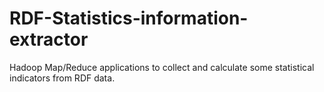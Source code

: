 # RDF-Statistics-information-extractor
Hadoop Map/Reduce applications to collect and calculate some statistical indicators from RDF data.
